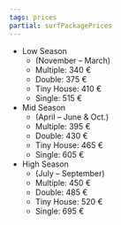 ```yaml
---
tags: prices
partial: surfPackagePrices
---
```


- Low Season
  - (November – March)
  - Multiple: 340 €
  - Double: 375 €
  - Tiny House: 410 €
  - Single: 515 €
- Mid Season
  - (April – June & Oct.)
  - Multiple: 395 €
  - Double: 430 €
  - Tiny House: 465 €
  - Single: 605 €
- High Season
  - (July – September)
  - Multiple: 450 €
  - Double: 485 €
  - Tiny House: 520 €
  - Single: 695 €
